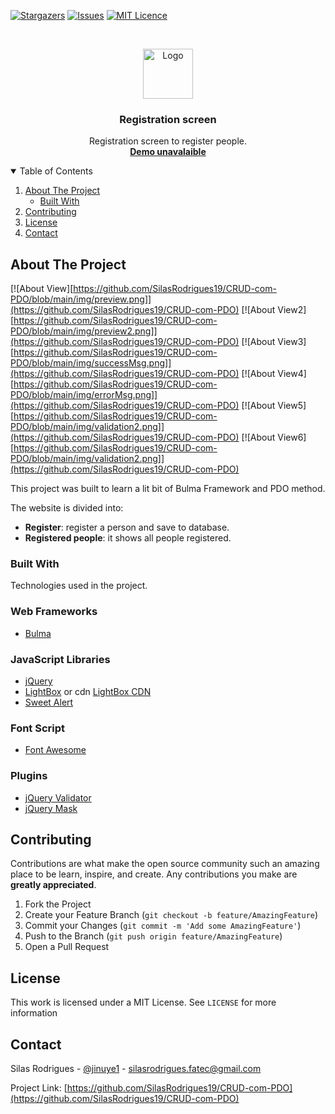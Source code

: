 [![Stargazers][stars-shield]][stars-url]
[![Issues][issues-shield]][issues-url]
[![MIT Licence][license-shield]][license-url]


<!-- PROJECT LOGO -->
<br />
<p align="center">
  <a href="http://silasdev.epizy.com">
    <img src="https://image.flaticon.com/icons/png/512/121/121202.png" alt="Logo" width="80" height="80">
  </a>

  <h3 align="center">Registration screen</h3>

  <p align="center">
    Registration screen to register people.
    <br />
    <a href="#"><strong>Demo unavalaible</strong></a>
    <br />
  </p>
</p>



<!-- TABLE OF CONTENTS -->
<details open="open">
  <summary>Table of Contents</summary>
  <ol>
    <li>
      <a href="#about-the-project">About The Project</a>
      <ul>
        <li><a href="#built-with">Built With</a></li>
      </ul>
    </li>
    <li><a href="#contributing">Contributing</a></li>
    <li><a href="#license">License</a></li>
    <li><a href="#contact">Contact</a></li>
  </ol>
</details>



<!-- ABOUT THE PROJECT -->
## About The Project

[![About View][https://github.com/SilasRodrigues19/CRUD-com-PDO/blob/main/img/preview.png]](https://github.com/SilasRodrigues19/CRUD-com-PDO)
[![About View2][https://github.com/SilasRodrigues19/CRUD-com-PDO/blob/main/img/preview2.png]](https://github.com/SilasRodrigues19/CRUD-com-PDO)
[![About View3][https://github.com/SilasRodrigues19/CRUD-com-PDO/blob/main/img/successMsg.png]](https://github.com/SilasRodrigues19/CRUD-com-PDO)
[![About View4][https://github.com/SilasRodrigues19/CRUD-com-PDO/blob/main/img/errorMsg.png]](https://github.com/SilasRodrigues19/CRUD-com-PDO)
[![About View5][https://github.com/SilasRodrigues19/CRUD-com-PDO/blob/main/img/validation2.png]](https://github.com/SilasRodrigues19/CRUD-com-PDO)
[![About View6][https://github.com/SilasRodrigues19/CRUD-com-PDO/blob/main/img/validation2.png]](https://github.com/SilasRodrigues19/CRUD-com-PDO)




This project was built to learn a lit bit of Bulma Framework and PDO method.

The website is divided into:
* **Register**: register a person and save to database.
* **Registered people**: it shows all people registered.

### Built With

Technologies used in the project.

### Web Frameworks
* [Bulma](https://bulma.io)

### JavaScript Libraries
* [jQuery](https://jquery.com)
* [LightBox](https://lokeshdhakar.com/projects/lightbox2/) or cdn [LightBox CDN](https://cdnjs.com/libraries/lightbox2)
* [Sweet Alert](https://sweetalert2.github.io)

### Font Script
* [Font Awesome](https://fontawesome.com)

### Plugins
* [jQuery Validator](https://jqueryvalidation.org)
* [jQuery Mask](https://igorescobar.github.io/jQuery-Mask-Plugin/docs.html)


<!-- CONTRIBUTING -->
## Contributing

Contributions are what make the open source community such an amazing place to be learn, inspire, and create. Any contributions you make are **greatly appreciated**.

1. Fork the Project
2. Create your Feature Branch (`git checkout -b feature/AmazingFeature`)
3. Commit your Changes (`git commit -m 'Add some AmazingFeature'`)
4. Push to the Branch (`git push origin feature/AmazingFeature`)
5. Open a Pull Request


<!-- LICENSE -->
## License

This work is licensed under a MIT License. See `LICENSE` for more information


<!-- CONTACT -->
## Contact

Silas Rodrigues - [@jinuye1](https://twitter.com/jinuye1) - silasrodrigues.fatec@gmail.com

Project Link: [https://github.com/SilasRodrigues19/CRUD-com-PDO](https://github.com/SilasRodrigues19/CRUD-com-PDO)

   
   <!-- MARKDOWN LINKS & IMAGES -->
<!-- https://www.markdownguide.org/basic-syntax/#reference-style-links -->
[contributors-shield]: https://img.shields.io/github/contributors/SilasRodrigues19/silasdev.epizy.com.svg?style=for-the-badge
[contributors-url]: https://github.com/SilasRodrigues19/silasdev.epizy.com/graphs/contributors
[forks-shield]: https://img.shields.io/github/forks/SilasRodrigues19/silasdev.epizy.com.svg?style=for-the-badge
[forks-url]: https://github.com/SilasRodrigues19/silasdev.epizy.com/network/members
[stars-shield]: https://img.shields.io/github/stars/SilasRodrigues19/silasdev.epizy.com.svg?style=for-the-badge
[stars-url]: https://github.com/SilasRodrigues19/silasdev.epizy.com/stargazers
[issues-shield]: https://img.shields.io/github/issues/SilasRodrigues19/silasdev.epizy.com.svg?style=for-the-badge
[issues-url]: https://github.com/SilasRodrigues19/silasdev.epizy.com/issues
[license-shield]: https://img.shields.io/github/license/SilasRodrigues19/silasdev.epizy.com.svg?style=for-the-badge
[license-url]: https://github.com/SilasRodrigues19/silasdev.epizy.com/blob/master/LICENSE
[product-screenshot]: https://i.ibb.co/dD1Cbnv/Desktop-preview.png
[product-screenshot-mobile]: https://i.ibb.co/WtF63rT/Mobile-preview.png

